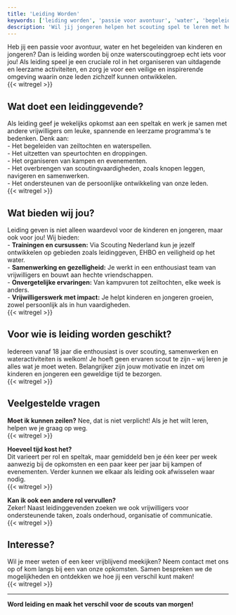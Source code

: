 ```yaml
---
title: 'Leiding Worden'
keywords: ['leiding worden', 'passie voor avontuur', 'water', 'begeleiden van kinderen', 'begeleiden van jongeren', 'organiseren van activiteiten', 'waterscoutinggroep', 'leidinggevende', 'ontwikkeling', 'persoonlijke ontwikkeling', 'vrijwilligerswerk', 'scouting leiding worden', 'programma maken']
description: 'Wil jij jongeren helpen het scouting spel te leren met het maken van leuke programma&#39;s en activiteiten? Kom jij het leidingteam bij TIBRAG versterken? Kijk hier wat wij jou kunnen bieden!'
---
```


Heb jij een passie voor avontuur, water en het begeleiden van kinderen en jongeren? Dan is leiding worden bij onze waterscoutinggroep echt iets voor jou! Als leiding speel je een cruciale rol in het organiseren van uitdagende en leerzame activiteiten, en zorg je voor een veilige en inspirerende omgeving waarin onze leden zichzelf kunnen ontwikkelen.  
{{< witregel >}}

## Wat doet een leidinggevende?

Als leiding geef je wekelijks opkomst aan een speltak en werk je samen met andere vrijwilligers om leuke, spannende en leerzame programma's te bedenken. Denk aan:  
\- Het begeleiden van zeiltochten en waterspellen.  
\- Het uitzetten van speurtochten en droppingen.  
\- Het organiseren van kampen en evenementen.  
\- Het overbrengen van scoutingvaardigheden, zoals knopen leggen, navigeren en samenwerken.  
\- Het ondersteunen van de persoonlijke ontwikkeling van onze leden.  
{{< witregel >}}

## Wat bieden wij jou?  

Leiding geven is niet alleen waardevol voor de kinderen en jongeren, maar ook voor jou! Wij bieden:  
\- **Trainingen en cursussen:** Via Scouting Nederland kun je jezelf ontwikkelen op gebieden zoals leidinggeven, EHBO en veiligheid op het water.  
\- **Samenwerking en gezelligheid:** Je werkt in een enthousiast team van vrijwilligers en bouwt aan hechte vriendschappen.  
\- **Onvergetelijke ervaringen:** Van kampvuren tot zeiltochten, elke week is anders.  
\- **Vrijwilligerswerk met impact:** Je helpt kinderen en jongeren groeien, zowel persoonlijk als in hun vaardigheden.  
{{< witregel >}}

## Voor wie is leiding worden geschikt?  

Iedereen vanaf 18 jaar die enthousiast is over scouting, samenwerken en wateractiviteiten is welkom! Je hoeft geen ervaren scout te zijn – wij leren je alles wat je moet weten. Belangrijker zijn jouw motivatie en inzet om kinderen en jongeren een geweldige tijd te bezorgen.  
{{< witregel >}}

## Veelgestelde vragen

**Moet ik kunnen zeilen?**
Nee, dat is niet verplicht! Als je het wilt leren, helpen we je graag op weg.  
{{< witregel >}}

**Hoeveel tijd kost het?**  
Dit varieert per rol en speltak, maar gemiddeld ben je één keer per week aanwezig bij de opkomsten en een paar keer per jaar bij kampen of evenementen. Verder kunnen we elkaar als leiding ook afwisselen waar nodig.  
{{< witregel >}}

**Kan ik ook een andere rol vervullen?**  
Zeker! Naast leidinggevenden zoeken we ook vrijwilligers voor ondersteunende taken, zoals onderhoud, organisatie of communicatie.  
{{< witregel >}}

## Interesse?  

Wil je meer weten of een keer vrijblijvend meekijken? Neem contact met ons op of kom langs bij een van onze opkomsten. Samen bespreken we de mogelijkheden en ontdekken we hoe jij een verschil kunt maken!  
{{< witregel >}}

---

**Word leiding en maak het verschil voor de scouts van morgen!**  
